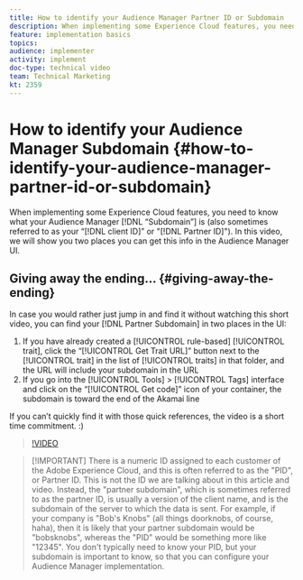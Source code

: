 ```yaml
---
title: How to identify your Audience Manager Partner ID or Subdomain
description: When implementing some Experience Cloud features, you need to know what your Audience Manager “Partner ID” is (also sometimes referred to as your “client ID” or “Subdomain”). In this video, we will show you two places you can get this ID in the Audience Manager UI.
feature: implementation basics
topics: 
audience: implementer
activity: implement
doc-type: technical video
team: Technical Marketing
kt: 2359
---
```


# How to identify your Audience Manager Subdomain {#how-to-identify-your-audience-manager-partner-id-or-subdomain}

When implementing some Experience Cloud features, you need to know what your Audience Manager [!DNL “Subdomain”] is (also sometimes referred to as your “[!DNL client ID]” or "[!DNL Partner ID]"). In this video, we will show you two places you can get this info in the Audience Manager UI.

## Giving away the ending… {#giving-away-the-ending}

In case you would rather just jump in and find it without watching this short video, you can find your [!DNL Partner Subdomain] in two places in the UI:

1. If you have already created a [!UICONTROL rule-based] [!UICONTROL trait], click the “[!UICONTROL Get Trait URL]” button next to the [!UICONTROL trait] in the list of [!UICONTROL traits] in that folder, and the URL will include your subdomain in the URL
1. If you go into the [!UICONTROL Tools] > [!UICONTROL Tags] interface and click on the “[!UICONTROL Get code]” icon of your container, the subdomain is toward the end of the Akamai line

If you can’t quickly find it with those quick references, the video is a short time commitment. :)

>[!VIDEO](https://video.tv.adobe.com/v/25922/?quality=12)

> [!IMPORTANT] There is a numeric ID assigned to each customer of the Adobe Experience Cloud, and this is often referred to as the "PID", or Partner ID. This is not the ID we are talking about in this article and video. Instead, the "partner subdomain", which is sometimes referred to as the partner ID, is usually a version of the client name, and is the subdomain of the server to which the data is sent. For example, if your company is "Bob's Knobs" (all things doorknobs, of course, haha), then it is likely that your partner subdomain would be "bobsknobs", whereas the "PID" would be something more like "12345". You don't typically need to know your PID, but your subdomain is important to know, so that you can configure your Audience Manager implementation.
> 